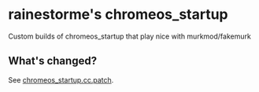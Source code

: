 # rainestorme's chromeos_startup

Custom builds of chromeos_startup that play nice with murkmod/fakemurk

## What's changed?

See [chromeos_startup.cc.patch](./chrome_startup.cc.patch).
